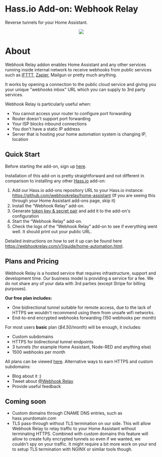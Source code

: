 # Hass.io Add-on: Webhook Relay

Reverse tunnels for your Home Assistant. 


<p align="center">
    <a href="https://webhookrelay.com/v1/guide/home-automation.html#Home-Assistant" target="_blank"><img src="https://webhookrelay.com/images/hassio-addon.jpeg"></a>
</p>

# About

Webhook Relay addon enables Home Assistant and any other services running inside internal network to receive webhooks from public services such as [IFTTT](https://ifttt.com), [Zapier](https://zapier.com/), Mailgun or pretty much anything.

It works by opening a connection to the public cloud service and giving you your unique "webhooks inbox" URL which you can supply to 3rd party services.

Webhook Relay is particularly useful when:

* You cannot access your router to configure port forwarding
* Router doesn't support port forwarding
* Your ISP blocks inbound connections
* You don't have a static IP address
* Server that is hosting your home automation system is changing IP, location

## Quick Start

Before starting the add-on, sign up [here](https://my.webhookrelay.com).

Installation of this add-on is pretty straightforward and not different in comparison to installing any other [Hass.io](https://hass.io) add-on:

  1. Add our Hass.io add-ons repository URL to your Hass.io instance: https://github.com/webhookrelay/home-assistant (If you are seeing this through your Home Assistant add-ons page, skip it)
  2. Install the “Webhook Relay” add-on.
  3. Generate [token key & secret pair](https://my.webhookrelay.com/tokens) and add it to the add-on's configuration 
  4. Start the “Webhook Relay” add-on.
  5. Check the logs of the “Webhook Relay” add-on to see if everything went well. It should print out your public URL.

Detailed instructions on how to set it up can be found here https://webhookrelay.com/v1/guide/home-automation.html. 

## Plans and Pricing

Webhook Relay is a hosted service that requires infrastructure, support and development time. Our business model is providing a service for a fee. We do not share any of your data with 3rd parties (except Stripe for billing purposes). 

**Our free plan includes:**

* One bidirectional tunnel suitable for remote access, due to the lack of HTTPS we wouldn't recommend using them from unsafe wifi networks.
* End-to-end encrypted webhooks forwarding (150 webhooks per month)

For most users **basic** plan (*$4.50/month*) will be enough, it includes:

* Custom subdomains
* HTTPS for bidirectional tunnel endpoints
* 3 tunnels (for example Home Assistant, Node-RED and anything else)
* 1500 webhooks per month

All plans can be viewed [here](https://webhookrelay.com/pricing/). Alternative ways to earn HTTPS and custom subdomains:

* Blog about it :) 
* Tweet about [@Webhook Relay](https://twitter.com/webhookrelay)
* Provide useful feedback

## Coming soon

* Custom domains through CNAME DNS entries, such as hass.yourdomain.com
* TLS pass-through without TLS termination on our side. This will allow Webhook Relay to relay traffic to your Home Assistant without terminating HTTPS. Combined with custom domains this feature will allow to create fully encrypted tunnels so even if we wanted, we couldn't spy on your traffic. It might require a bit more work on your end to setup TLS termination with NGINX or similar tools though. 